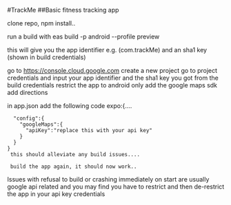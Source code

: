 #TrackMe
##Basic fitness tracking app

clone repo, npm install..

run a build with eas build -p android --profile preview

this will give you the app identifier e.g. (com.trackMe)
and an sha1 key (shown in build credentials)

go to https://console.cloud.google.com
create a new project
go to project credentials and input your app identifier and the sha1 key you got from the build credentials
restrict the app to android only
add the google maps sdk
add directions


in app.json add the following code
expo:{....


      "config":{
        "googleMaps":{
          "apiKey":"replace this with your api key"
        }
      }
    }
     this should alleviate any build issues....
     
     build the app again, it should now work..

  Issues with refusal to build or crashing immediately on start are usually google api related and you may find you have to restrict and then de-restrict the app in your api key credentials

